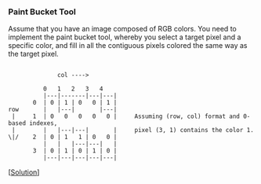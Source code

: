 ### Paint Bucket Tool

Assume that you have an image composed of RGB colors. You need to implement the paint bucket tool, whereby you select a target pixel and a specific color, and fill in all the contiguous pixels colored the same way as the target pixel.

```

              col ---->
              
          0   1   2   3   4
          |---|-------|---|---|
       0  | 0 | 1 | 0   0 | 1 |
row       |   |---|       |---|     
 |     1  | 0   0   0   0   0 |     Assuming (row, col) format and 0-based indexes,
 |        |   |---|---|       |     pixel (3, 1) contains the color 1.
\|/    2  | 0 | 1   1 | 0   0 |     
          |   |   |---|---|   |
       3  | 0 | 1 | 0 | 1 | 0 |
          |---|---|---|---|---|
```

\[[Solution](solution.cpp)\]
